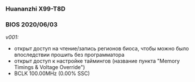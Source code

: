 ### Huananzhi X99-T8D
### BIOS 2020/06/03

*v001:*
* открыт доступ на чтение/запись регионов биоса, чтобы можно было впоследствии прошить без программатора
* открыт доступ к настройке таймингов (название пункта "Memory Timings & Voltage Override")
* BCLK 100.00MHz (0.00% SSC)
